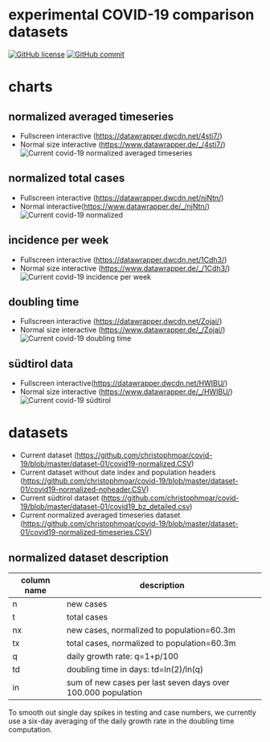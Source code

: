 # experimental COVID-19 comparison datasets
[![GitHub license](https://img.shields.io/badge/License-Creative%20Commons%20Zero%20v1.0%20Universal-blue)](https://github.com/christophmoar/covid-19/blob/master/LICENSE)
[![GitHub commit](https://img.shields.io/github/last-commit/christophmoar/covid-19)](https://github.com/christophmoar/covid-19/commits/master)

# charts
## normalized averaged timeseries
* Fullscreen interactive (https://datawrapper.dwcdn.net/4sti7/)
* Normal size interactive (https://www.datawrapper.de/_/4sti7/)
![Current covid-19 normalized averaged timeseries](https://github.com/christophmoar/covid-19/blob/master/image/4sti7-covid-19-normalized-averaged-timeseries.png?raw=true)

## normalized total cases
* Fullscreen interactive (https://datawrapper.dwcdn.net/njNtn/)
* Normal interactive(https://www.datawrapper.de/_/njNtn/)
![Current covid-19 normalized](https://github.com/christophmoar/covid-19/blob/master/image/njNtn-covid-19-normalized.png?raw=true)

## incidence per week
* Fullscreen interactive (https://datawrapper.dwcdn.net/1Cdh3/)
* Normal size interactive (https://www.datawrapper.de/_/1Cdh3/)
![Current covid-19 incidence per week](https://github.com/christophmoar/covid-19/blob/master/image/1Cdh3-covid-19-incidence-per-week.png?raw=true)

## doubling time
* Fullscreen interactive (https://datawrapper.dwcdn.net/Zojai/)
* Normal size interactive (https://www.datawrapper.de/_/Zojai/)
![Current covid-19 doubling time](https://github.com/christophmoar/covid-19/blob/master/image/Zojai-covid-19-doubling-time.png?raw=true)

## südtirol data
* Fullscreen interactive(https://datawrapper.dwcdn.net/HWIBU/)
* Normal size interactive (https://www.datawrapper.de/_/HWIBU/)
![Current covid-19 südtirol](https://github.com/christophmoar/covid-19/blob/master/image/HWIBU-covid-19-s-dtirol.png?raw=true)

# datasets
* Current dataset (https://github.com/christophmoar/covid-19/blob/master/dataset-01/covid19-normalized.CSV)
* Current dataset without date index and population headers (https://github.com/christophmoar/covid-19/blob/master/dataset-01/covid19-normalized-noheader.CSV)
* Current südtirol dataset  (https://github.com/christophmoar/covid-19/blob/master/dataset-01/covid19_bz_detailed.csv)
* Current normalized averaged timeseries dataset (https://github.com/christophmoar/covid-19/blob/master/dataset-01/covid19-normalized-timeseries.CSV)

## normalized dataset description
column name | description
----------- | -------------
n|new cases
t|total cases
nx|new cases, normalized to population=60.3m
tx|total cases, normalized to population=60.3m
q|daily growth rate: q=1+p/100
td|doubling time in days: td=ln(2)/ln(q)
in|sum of new cases per last seven days over 100.000 population

To smooth out  single day spikes in testing and case numbers, we currently use a six-day averaging of the daily growth rate in the doubling time computation.
